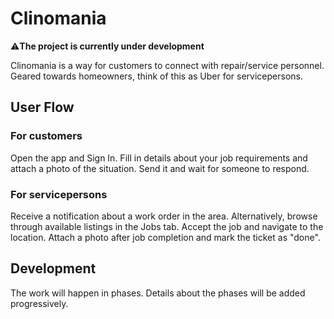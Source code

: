 # Clinomania
⚠️**The project is currently under development**

Clinomania is a way for customers to connect with repair/service personnel. Geared towards homeowners, think of this as Uber for servicepersons.

## User Flow

### For customers
Open the app and Sign In. Fill in details about your job requirements and attach a photo of the situation. Send it and wait for someone to respond.

### For servicepersons
Receive a notification about a work order in the area. Alternatively, browse through available listings in the Jobs tab. Accept the job and navigate to the location.
Attach a photo after job completion and mark the ticket as "done".


## Development

The work will happen in phases. Details about the phases will be added progressively. 